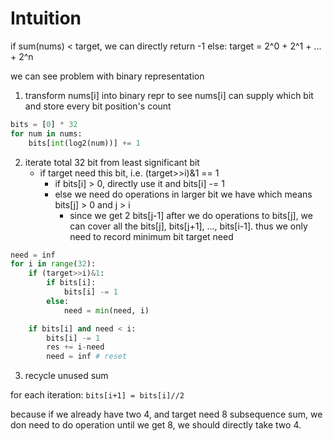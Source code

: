 # Intuition
if sum(nums) < target, we can directly return -1
else:
    target = 2^0 + 2^1 + ... + 2^n

we can see problem with binary representation

1. transform nums[i] into binary repr to see nums[i] can supply which bit and store every bit position's count

```py
bits = [0] * 32
for num in nums:
    bits[int(log2(num))] += 1
```

2. iterate total 32 bit from least significant bit
    - if target need this bit, i.e. (target>>i)&1 == 1
        - if bits[i] > 0, directly use it and bits[i] -= 1
        - else we need do operations in larger bit we have which means bits[j] > 0 and j > i
            - since we get 2 bits[j-1] after we do operations to bits[j], we can cover all the bits[j], bits[j+1], ..., bits[i-1]. thus we only need to record minimum bit target need

```py
need = inf
for i in range(32):
    if (target>>i)&1:
        if bits[i]:
            bits[i] -= 1
        else:
            need = min(need, i)

    if bits[i] and need < i:
        bits[i] -= 1
        res += i-need
        need = inf # reset
```

3. recycle unused sum

for each iteration: `bits[i+1] = bits[i]//2`

because if we already have two 4, and target need 8 subsequence sum, we don need to do operation until we get 8, we should directly take two 4.